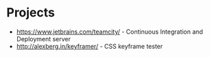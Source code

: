 # Projects #

- https://www.jetbrains.com/teamcity/ - Continuous Integration and Deployment server
- http://alexberg.in/keyframer/ - CSS keyframe tester